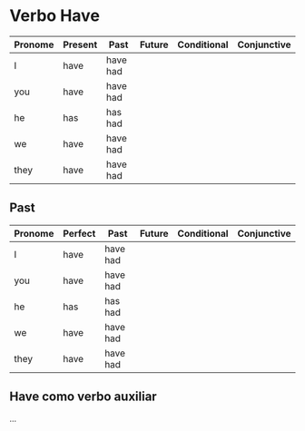 # Verbo Have

| Pronome | Present | Past | Future | Conditional | Conjunctive |
| ---  | ---  | --- | --- | --- | --- |
| I    | have | have had |  |  |
| you  | have | have had | | |
| he   | has  | has had | | |
| we   | have | have had | | |
| they | have | have had | | |

## Past

| Pronome | Perfect | Past | Future | Conditional | Conjunctive |
| ---  | ---  | --- | --- | --- | --- |
| I    | have | have had |  |  |
| you  | have | have had | | |
| he   | has  | has had | | |
| we   | have | have had | | |
| they | have | have had | | |

## Have como verbo auxiliar

...

